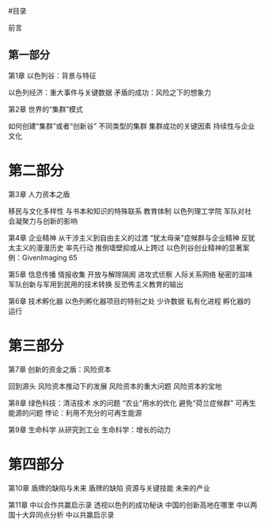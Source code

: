 #目录

前言

## 第一部分
第1章 以色列谷：背景与特征 

以色列经济：重大事件与关键数据
矛盾的成功：风险之下的想象力

第2章 世界的“集群”模式

如何创建“集群”或者“创新谷”
不同类型的集群
集群成功的关键因素
持续性与企业文化


# 第二部分
第3章 人力资本之盾

移民与文化多样性
与书本和知识的特殊联系
教育体制
以色列理工学院
军队对社会凝聚力与创新的影响

第4章 企业精神
从干涉主义到自由主义的过渡
“犹太母亲”症候群与企业精神
反犹太主义的漫漫历史
率先行动
推倒墙壁抑或从上跨过
以色列谷创业精神的显著案例：GivenImaging 65

第5章 信息传播
情报收集
开放与解除隔阂
进攻式侦察 
人际关系网络
秘密的滋味
军队创新与军用到民用的技术转换
反恐怖主义教育的输出

第6章 技术孵化器
以色列孵化器项目的特别之处
少许数据
私有化进程
孵化器的运行

# 第三部分

第7章 创新的资金之盾：风险资本

回到源头
风险资本推动下的发展 
风险资本的重大问题
风险资本的宝地

第8章 绿色科技：清洁技术
水的问题
“农业”用水的优化 
避免“荷兰症候群”
可再生能源的问题
悖论：利用不充分的可再生能源

第9章 生命科学
从研究到工业
生命科学：增长的动力

# 第四部分

第10章 盾牌的缺陷与未来
盾牌的缺陷 
资源与关键技能 
未来的产业

第11章 中以合作共赢启示录
透视以色列的成功秘诀
中国的创新高地在哪里
中以两国十大异同点分析
中以共赢启示录

